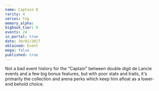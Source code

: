 ```yaml
---
name: Captain Q
rarity: 4
series: tng
memory_alpha:
bigbook_tier: 9
events: 24
in_portal: true
date: 30/01/2017
obtained: Event
mega: false
published: true
---
```


Not a bad event history for the “Captain” between double digit de Lancie events and a few big bonus features, but with poor stats and traits, it's primarily the collection and arena perks which keep him afloat as a lower-end behold choice.
